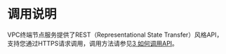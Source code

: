 # 调用说明<a name="vpcep_01_0002"></a>

VPC终端节点服务提供了REST（Representational State Transfer）风格API，支持您通过HTTPS请求调用，调用方法请参见[3 如何调用API](如何调用API.md)。

